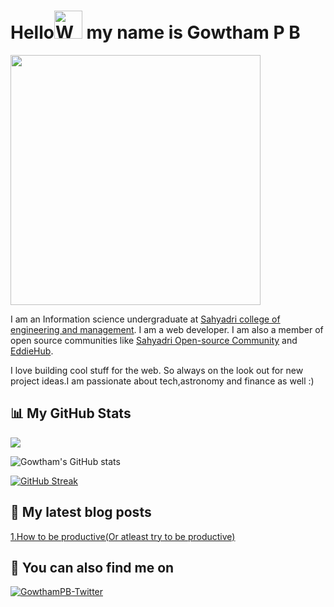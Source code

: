 <!--Thank you for looking at my README file:) -->

<h1>Hello<img src="https://raw.githubusercontent.com/nixin72/nixin72/master/wave.gif" 
         alt="Waving hand animated gif"
         height="45"
         width="45"> my name is Gowtham P B</h1>

<div></div><div><img src="https://www.bing.com/th/id/OGC.3ccff8c4b2443d93811eac9b2fd56f11?pid=1.7&rurl=https%3a%2f%2fmedia.giphy.com%2fmedia%2fzjMzwz24dr368%2fgiphy.gif&ehk=PTTrBX3t6IJUwwSv2s4KJfji%2ff3a4Qrtmxyh3O7oxkY%3d" width="400px"></div>

<p>
I am an Information science undergraduate at <a href="https://sahyadri.edu.in/">Sahyadri college of engineering and management</a>. I am a web developer. I am also a member of open source communities like <a href="https://sosc.org.in">Sahyadri Open-source Community</a> and <a href="https://www.eddiehub.org/?r_done=1">EddieHub</a>.

I love building cool stuff for the web. So always on the look out for new project ideas.I am passionate about tech,astronomy and finance as well :)
</p>


## 📊 My GitHub Stats

 ![](https://komarev.com/ghpvc/?username=GowthamPB&color=blue)
 
![Gowtham's GitHub stats](https://github-readme-stats.vercel.app/api?username=GowthamPB&show_icons=true&theme=vision-friendly-dark)

[![GitHub Streak](https://github-readme-streak-stats.herokuapp.com/?user=GowthamPB&theme=highcontrast)](https://github.com/DenverCoder1/github-readme-streak-stats)

## 📝 My latest blog posts

[1.How to be productive(Or atleast try to be productive)](https://medium.com/@gowthampb2001/how-to-be-productive-or-at-least-try-to-be-productive-xd-6ac91f004e9e)

## 👀 You can also find me on 

<a href="https://twitter.com/Gowtham_PB" target="blank"><img src="https://img.shields.io/badge/Twitter-1DA1F2?style=for-the-badge&logo=twitter&logoColor=white" alt="GowthamPB-Twitter" /></a>
